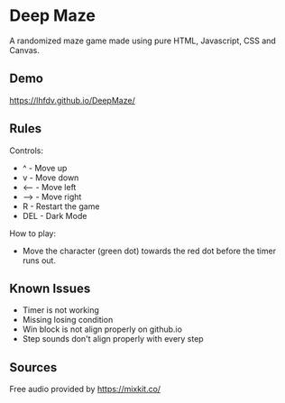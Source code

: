 # Deep Maze
 
A randomized maze game made using pure HTML, Javascript, CSS and Canvas.

## Demo

https://lhfdv.github.io/DeepMaze/

## Rules

Controls:
* ^  -  Move up
* v  -  Move down
* <--  -  Move left
* -->  -  Move right
* R  -  Restart the game
* DEL - Dark Mode

How to play:

* Move the character (green dot) towards the red dot before the timer runs out.

## Known Issues

* Timer is not working
* Missing losing condition
* Win block is not align properly on github.io
* Step sounds don't align properly with every step

## Sources

Free audio provided by https://mixkit.co/

